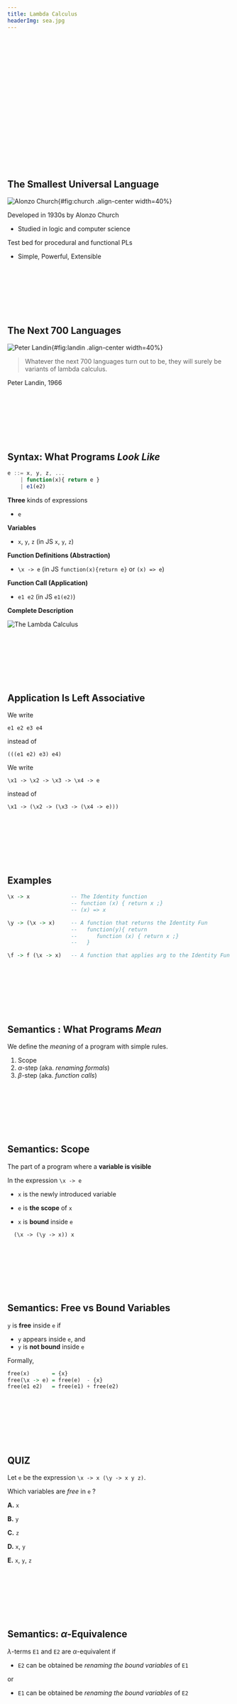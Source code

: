 ```yaml
---
title: Lambda Calculus
headerImg: sea.jpg
---
```



<br>
<br>
<br>
<br>
<br>
<br>
<br>
<br>
<br>
<br>
<br>
<br>
<br>
<br>
<br>
<br>
<br>

## The Smallest Universal Language

![Alonzo Church](https://upload.wikimedia.org/wikipedia/en/a/a6/Alonzo_Church.jpg){#fig:church .align-center width=40%}

Developed in 1930s by Alonzo Church

- Studied in logic and computer science

Test bed for procedural and functional PLs

- Simple, Powerful, Extensible


<br>
<br>
<br>
<br>
<br>
<br>

## The Next 700 Languages

![Peter Landin](https://upload.wikimedia.org/wikipedia/en/f/f9/Peter_Landin.png){#fig:landin .align-center width=40%}

> Whatever the next 700 languages
> turn out to be,
> they will surely be
> variants of lambda calculus.

Peter Landin, 1966


<br>
<br>
<br>
<br>
<br>
<br>

## Syntax: What Programs _Look Like_

```javascript
e ::= x, y, z, ...
    | function(x){ return e }
    | e1(e2)

```

**Three** kinds of expressions

- `e`

**Variables**

- `x`, `y`, `z`    (in JS `x`, `y`, `z`)

**Function Definitions (Abstraction)**

- `\x -> e`        (in JS `function(x){return e}` or `(x) => e`)

**Function Call (Application)**

- `e1 e2`          (in JS `e1(e2)`)



**Complete Description**

![The Lambda Calculus](/static/img/lambda-calculus.png)


<br>
<br>
<br>
<br>
<br>
<br>



## Application Is Left Associative

We write

`e1 e2 e3 e4`

instead of

`(((e1 e2) e3) e4)`

We write

`\x1 -> \x2 -> \x3 -> \x4 -> e`

instead of

`\x1 -> (\x2 -> (\x3 -> (\x4 -> e)))`


<br>
<br>
<br>
<br>
<br>
<br>

## Examples

```haskell
\x -> x             -- The Identity function
                    -- function (x) { return x ;}
                    -- (x) => x

\y -> (\x -> x)     -- A function that returns the Identity Fun
                    --   function(y){ return
                    --      function (x) { return x ;}
                    --   }

\f -> f (\x -> x)   -- A function that applies arg to the Identity Fun
```


<br>
<br>
<br>
<br>
<br>
<br>

## Semantics : What Programs _Mean_

We define the _meaning_ of a program with simple rules.

1. Scope
2. $\alpha$-step  (aka. _renaming formals_)
3. $\beta$-step   (aka. _function calls_)



<br>
<br>
<br>
<br>
<br>
<br>

## Semantics: Scope

The part of a program where a **variable is visible**

In the expression `\x -> e`

- `x` is the newly introduced variable

- `e` is **the scope** of `x`

- `x` is **bound** inside `e`


```
  (\x -> (\y -> x)) x
```



<br>
<br>
<br>
<br>
<br>
<br>

## Semantics: Free vs Bound Variables

`y` is **free** inside `e` if

- `y` appears inside `e`, and
- `y` is **not bound** inside `e`

Formally,

```haskell
free(x)       = {x}
free(\x -> e) = free(e)  - {x}
free(e1 e2)   = free(e1) + free(e2)
```


<br>
<br>
<br>
<br>
<br>
<br>

## QUIZ

Let `e` be the expression `\x -> x (\y -> x y z)`.

Which variables are *free* in `e` ?

**A.**  `x`

**B.**  `y`

**C.**  `z`

**D.**  `x`, `y`

**E.**  `x`, `y`, `z`


<br>
<br>
<br>
<br>
<br>
<br>


## Semantics: $\alpha$-Equivalence

$\lambda$-terms `E1` and `E2` are $\alpha$-equivalent if

- `E2` can be obtained be *renaming the bound variables* of `E1`

or

- `E1` can be obtained be *renaming the bound variables* of `E2`


<br>
<br>
<br>
<br>
<br>
<br>

## Semantics: $\alpha$-step

**Example:** The following three terms are $\alpha$-equivalent

```haskell
\x -> x   =a> \y -> y   =a> \z -> z
```

We write `E1 =a> E2` if `E1` is $\alpha$-equivalent to `E2`.  

- We can say `E1` takes an $\alpha$-step to `E2`.


<br>
<br>
<br>
<br>
<br>
<br>

## $\alpha$-step Makes Scope Clear

We often $\alpha$-rename to make **parameter names unique**

For example, instead of

```haskell
    \x -> x (\x -> x) x     -- Yucky scope

=a> \x -> x (\y -> y) x     -- Scope of bindings crystal clear
```


<br>
<br>
<br>
<br>
<br>
<br>


## Semantics: Function Calls

In the $\lambda$-calculus, a "function call" (application) looks like `(x -> E1) E2`


| **Function** | **Argument**  |
|:------------:|:-------------:|
| `\x -> E1`   | `E2`          |


How do we **evaluate** the _function_ with the given _argument_?

1. **Rename** parameters to make them unique
2. **Substitute** all occurrences of `x` in `E1` with `E2`!

If so, we say that

- `(\x -> E1) E2` $\beta$-steps to `E1[x := E2]`

and we can write it as

- `(\x -> E1) E2   =b>   E1[x := E2]`



<br>
<br>
<br>
<br>
<br>
<br>

## Function Calls: $\beta$-step Example

Replace occurrences of parameter `f` with argument

```haskell
(\f -> f (f x)) g        

   =b>     g (g x)
```

No need to rename, bindings already unique


<br>
<br>
<br>
<br>
<br>
<br>

## Normal Forms

An **redex** is a $\lambda$-term of the form

`(\x -> E1) E2`

A $\lambda$-term is in **normal form** if it contains no redexes.


<br>
<br>
<br>
<br>
<br>
<br>

## QUIZ

Is the term `x` in _normal form_ ?

**A.** Yes

**B.** No



<br>
<br>
<br>
<br>
<br>
<br>

## QUIZ

Is the term `(x y)` in _normal form_ ?

**A.** Yes

**B.** No


<br>
<br>
<br>
<br>
<br>
<br>


## QUIZ

Is the term `(\x -> x) y` in _normal form_ ?

**A.** Yes

**B.** No



<br>
<br>
<br>
<br>
<br>
<br>


## QUIZ

Is the term `x (\y -> y)` in _normal form_ ?

**A.** Yes

**B.** No



<br>
<br>
<br>
<br>
<br>
<br>


## Semantics: Evaluation

A $\lambda$-term `E` **reduces/evaluates to a normal form** `E'` if

there is a sequence of steps

```haskell
E =?> E_1 =?> ... =?> EN =?> E'
```

where each `=?>` is

- An $\alpha$-step `=a>` or
- A  $\beta$-step `=b>`.


<br>
<br>
<br>
<br>
<br>
<br>


## Examples of Evaluation

```haskell
(\x -> x) E
  =b> E
```

```haskell
(\f -> f (\x -> x)) (\x -> x)
  =a> (\f -> f (\x -> x)) (\y -> y)
  =b> (\y -> y) (\x -> x)
  =b> (\x -> x)
```


<br>
<br>
<br>
<br>
<br>
<br>

## Non-Terminating Evaluation

```haskell
(\x -> x x) (\y -> y y)
  =b> (\y -> y y) (\y -> y y)
  =a> (\x -> x x) (\y -> y y)
```

Oops, we can write programs that loop back to themselves...

- Self replicating code!


<br>
<br>
<br>
<br>
<br>
<br>

## $\lambda$-Calculus Review

**Super tiny language**

- `E ::= x | \x -> E | (E E)`

**Many [evaluation strategies](http://dl.acm.org/citation.cfm?id=860276)**

- Many steps possible, which to take?
- Call-by-name
- Call-by-value
- Call-by need

**Church Rosser Theorem**

- Regardless of strategy at most *one normal form*
- i.e. Programs can evaluate to a single result.


<br>
<br>
<br>
<br>
<br>
<br>

## $\lambda$-calculus and CSE 130?


> Whatever the next 700 languages
> turn out to be,
> they will surely be
> variants of lambda calculus.

Huh? What was that Landin fellow going on about?


<br>
<br>
<br>
<br>
<br>
<br>

## Programming with the $\lambda$-calculus

*Real languages have lots of features*

- Booleans *done*
- Branches *done*
- Records
- Numbers
- Arithmetic
- Functions (ok, we got those)
- Recursion

Lets see how to _encode_ all of the above
with the $\lambda$-calculus.

**Hidden Motive**

- Free your mind
- Build intuition about **evaluation-by-substitution**


<br>
<br>
<br>
<br>
<br>
<br>

## QUIZ

```haskell
let bar = (\x y -> x)
```

What does `(bar apple orange)` evaluate to?

**A.**  `bar orange`

**B.**  `bar apple`

**C.**  `apple`

**D.**  `orange`

**E.**  `bar`


<br>
<br>
<br>
<br>
<br>
<br>

## $\lambda$-calculus: Booleans

**What can we _do_ with a Boolean?**
- Make a _binary choice_

**How can we encode _choice_ as a function?**
- A Boolean is a function that
- Takes _two_ inputs
- Returns _one of_ them as output

**True and False**

```haskell
let TRUE  = \x y -> x       -- returns FIRST  input
let FALSE = \x y -> y       -- returns SECOND input
```

Here, `let NAME = e` means `NAME` is an _abbreviation_ for `e`

- We don't want to keep _re-typing_ the whole expression out.


<br>
<br>
<br>
<br>
<br>
<br>


## QUIZ

Given

```haskell
let TRUE  = \x y -> x
let FALSE = \x y -> y
```

What does `(TRUE apple orange)` evaluate to?

**A.**  `apple`

**B.**  `orange`

**C.**  None of the above



<br>
<br>
<br>
<br>
<br>
<br>

## $\lambda$-calculus: Branches

A **branch** is a function that takes _three_ inputs

```haskell
let ITE = \b x y -> ...
```

- If `b` evaluates to `TRUE`  return `x`
- If `b` evaluates to `FALSE` return `y`

In other languages like C or JavaScript you would write

```javascript
 b ? x : y
```

How shall we implement `ITE` as a $\lambda$-expression?

```haskell
let ITE   = \b x y -> b x y
```


<br>
<br>
<br>
<br>
<br>
<br>

## Example: Branches

We want

- `if TRUE  then e1 else e2` to evaluate to `e1`

Does it?

```haskell
eval ite_true:
  ITE TRUE e1 e2
  =d> (\b x y -> b    x  y) TRUE e1 e2    -- expand def ITE  
  =b>   (\x y -> TRUE x  y)      e1 e2    -- beta-step
  =b>     (\y -> TRUE e1 y)         e2    -- beta-step
  =b>            TRUE e1 e2               -- expand def TRUE
  =d>     (\x y -> x) e1 e2               -- beta-step
  =b>       (\y -> e1)   e2               -- beta-step
  =b> e1
```


<br>
<br>
<br>
<br>
<br>
<br>

## Example: Branches

Now you try it! We want

- `if FALSE then e1 else e2` to evaluate to `e2`

Can you [fill in the blanks to make it happen?][elsa-ite]


```haskell
eval ite_false:
  ITE FALSE e1 e2

  -- fill the steps in!

  =*> e2  
```


<br>
<br>
<br>
<br>
<br>
<br>

## QUIZ

```
let TRUE  = \p q -> p
let FALSE = \p q -> q
let HAHA  = \b   -> ITE b FALSE TRUE
```

What does `HAHA TRUE` evaluate to?

**A.** `HAHA TRUE`
**B.** `TRUE`
**C.** `FALSE`
**D.** `HAHA`
**E.** `HAHA FALSE`


<br>
<br>
<br>
<br>
<br>
<br>


## Boolean Operators: NOT


We can develop the Boolean operators from **truth tables**

| `b`   | `NOT b` |
|:-----:|:-------:|
| TRUE  | FALSE   |
| FALSE | TRUE    |

We can encode the above as:

```haskell
let NOT = \b -> ITE b FALSE TRUE
```

That is, `HAHA` is actually the [`NOT` operator!][elsa-not]


<br>
<br>
<br>
<br>
<br>
<br>


## Boolean Operators: AND

Similarly, `AND b1 b2` is defined by the truth table

| `b1`   | `b2`   |  `AND b1 b2` |
|:-----:|:-------:|:------------:|
| FALSE | FALSE   |  FALSE       |
| FALSE | TRUE    |  FALSE       |
| TRUE  | FALSE   |  FALSE       |
| TRUE  | TRUE    |  TRUE        |

We can encode the truth table as a function

```haskell
let AND = \b1 b2 -> ITE b1 (ITE b2 TRUE FALSE) FALSE
```

which can be simplified to

```haskell
let AND = \b1 b2 -> b1 b2 FALSE
```

(Can you see why?)


<br>
<br>
<br>
<br>
<br>
<br>


## Boolean Operators: OR

Similarly, `OR b1 b2` is defined by the truth table

| `b1`   | `b2`   |  `AND b1 b2` |
|:-----:|:-------:|:------------:|
| FALSE | FALSE   |  FALSE       |
| FALSE | TRUE    |  TRUE        |
| TRUE  | FALSE   |  TRUE        |
| TRUE  | TRUE    |  TRUE        |

We can encode the truth table as a function

```haskell
let OR = \b1 b2 -> ITE b1 TRUE (ITE b2 TRUE FALSE)
```

which can be simplified to

```haskell
let OR = \b1 b2 -> b1 TRUE b2
```

(Can you see why?)



<br>
<br>
<br>
<br>
<br>
<br>

## $\lambda$-calculus: Records

What can we *do* with **records** ?

1. **Pack two** items into a record.
2. **Get first** item.
3. **Get second** item.


<br>
<br>
<br>
<br>
<br>
<br>

## Records : API

```haskell
(PACK v1 v2)  -- makes a pair out of v1, v2 s.t.

(FST p)       -- returns the first element

(SND p)       -- returns the second element
```

such that

```haskell
FST (PACK v1 v2) = v1

SND (PACK v1 v2) = v2
```


<br>
<br>
<br>
<br>
<br>
<br>

## Records: Implementation

A **create** a record as a **function**

```haskell
let PACK = \v1 v2 -> (\b -> ITE b v1 v2)
```

- Is called with a Boolean `b`
- Returns *first* element if `b` is `TRUE`
- Returns *second* element if `b` is `FALSE`

We **access** a record by **calling** it with `TRUE` or `FALSE`

```haskell
let FST  = \p -> p TRUE   -- call w/ TRUE, get first value

let SND  = \p -> p FALSE  -- call w/ FALSE, get second value
```


<br>
<br>
<br>
<br>
<br>
<br>

## Exercise: Records with 3 values?

How can we implement a record that contains **three** values?

```haskell
let PACK3 = \v1 v2 v3 -> ???

let fst3  = \r -> ???

let snd3  = \r -> ???

let thd3  = \r -> ???
```


<br>
<br>
<br>
<br>
<br>
<br>

## $\lambda$-calculus: Numbers

`n f s` means run `f` on `s` exactly `n` times

```haskell
-- | represent n as  \f x. f (f (f  ...   (f x)
--                         '--- n times ---'

let ONE   = \f x. f x
let TWO   = \f x. f (f x)
let THREE = \f x. f (f (f x))
let FOUR  = \f x. f (f (f (f x)))
```


<br>
<br>
<br>
<br>
<br>
<br>

## QUIZ: Church Numerals

TODO

Which of these is a valid encoding of `ZERO` ?

```haskell
-- A
let ZERO = \f x. x

-- B
let ZERO = \f x. f

-- C
let ZERO = \f x. f x

-- D
let ZERO = \x. x

-- E
-- none of the above!
```


<br>
<br>
<br>
<br>
<br>
<br>

## $\lambda$-calculus: Arithmetic (`IsZero`)

Lets implement a small API for numbers:

```haskell
-- TRUE if n = ZERO and FALSE otherwise
let IsZero = \n -> ...
```

## $\lambda$-calculus: Arithmetic (`Incr`)

```haskell
-- Call `f` on `x` one more time than `n` does
let Incr   = \n -> (\f x -> ... )
```

## $\lambda$-calculus: Arithmetic (`Plus`)

```haskell
--  Call `f` on `x` exactly `n + m` times
let Plus = \n m  -> (\f x -> ...)  
```

## $\lambda$-calculus: Arithmetic (`Mult`)

```haskell
--  Call `f` on `x` exactly `n * m` times
let Mult = \n m  -> (\f x -> ...)  
```


<br>
<br>
<br>
<br>
<br>
<br>

## $\lambda$-calculus: Recursion


[elsa-ite]: http://goto.ucsd.edu:8095/index.html#?demo=ite.lc

[elsa-not]: http://goto.ucsd.edu:8095/index.html#?demo=permalink%2F1491005489_149.lc
